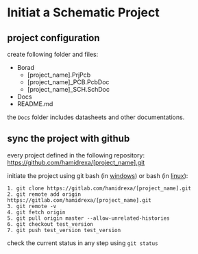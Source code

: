 # Initiat a Schematic Project

## project configuration
create following folder and files:
* Borad
  * [project_name].PrjPcb
  * [project_name]_PCB.PcbDoc
  * [project_name]_SCH.SchDoc
* Docs
* README.md 

the `Docs` folder includes datasheets and other documentations.

## sync the project with github
every project defined in the following repository:  
https://github.com/hamidrexa/[project_name].git  

initiate the project using git bash (in [windows](https://desktop.github.com/)) or bash (in [linux](https://www.liquidweb.com/kb/install-git-ubuntu-16-04-lts/)):
```
1. git clone https://gitlab.com/hamidrexa/[project_name].git
2. git remote add origin https://gitlab.com/hamidrexa/[project_name].git
3. git remote -v
4. git fetch origin
5. git pull origin master --allow-unrelated-histories
6. git checkout test_version
7. git push test_version test_version
```
check the current status in any step using `git status`






